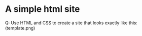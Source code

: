 # A simple html site 
Q: Use HTML and CSS to create a site that looks exactly like this: 
(template.png)
